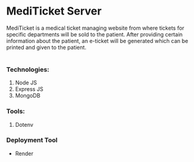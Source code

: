# MediTicket Server

MediTicket is a medical ticket managing website from where tickets for specific departments will be sold to the patient. After providing certain information about the patient, an e-ticket will be generated which can be printed and given to the patient.
<br><br>
### Technologies:
1. Node JS
2. Express JS
3. MongoDB

### Tools:
1. Dotenv

### Deployment Tool
- Render
